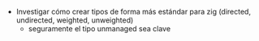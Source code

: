 - Investigar cómo crear tipos de forma más estándar para zig (directed, undirected, weighted, unweighted)
    - seguramente el tipo unmanaged sea clave
